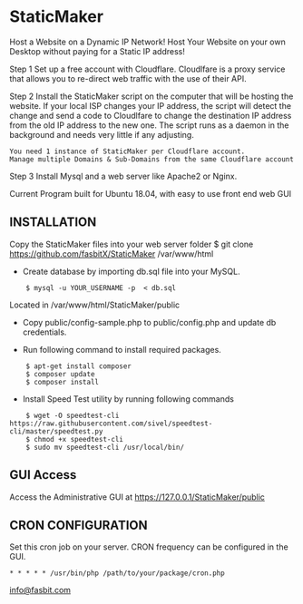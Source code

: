 # StaticMaker

Host a Website on a Dynamic IP Network!
Host Your Website on your own Desktop without paying for a Static IP address!

Step 1
Set up a free account with Cloudflare. 
Cloudlfare is a proxy service that allows you to re-direct web traffic with the use of their API. 

Step 2
Install the StaticMaker script on the computer that will be hosting the website.
If your local ISP changes your IP address, the script will detect the change and send a code to Cloudlfare to change the destination IP address from the old IP address to the new one.
The script runs as a daemon in the background and needs very little if any adjusting.

    You need 1 instance of StaticMaker per Cloudflare account.
    Manage multiple Domains & Sub-Domains from the same Cloudflare account

Step 3 
Install Mysql and a web server like Apache2 or Nginx.  

Current Program built for Ubuntu 18.04, with easy to use front end web GUI

## INSTALLATION

Copy the StaticMaker files into your web server folder
    $ git clone https://github.com/fasbitX/StaticMaker /var/www/html

- Create database by importing db.sql file into your MySQL.
```
    $ mysql -u YOUR_USERNAME -p  < db.sql
```
Located in /var/www/html/StaticMaker/public
- Copy public/config-sample.php to public/config.php and update db credentials.

- Run following command to install required packages.

```
    $ apt-get install composer
    $ composer update
    $ composer install
```

- Install Speed Test utility by running following commands

```
    $ wget -O speedtest-cli https://raw.githubusercontent.com/sivel/speedtest-cli/master/speedtest.py
    $ chmod +x speedtest-cli
    $ sudo mv speedtest-cli /usr/local/bin/ 
```

## GUI Access

Access the Administrative GUI at  https://127.0.0.1/StaticMaker/public

## CRON CONFIGURATION

Set this cron job on your server. CRON frequency can be configured in the GUI.

```
* * * * * /usr/bin/php /path/to/your/package/cron.php
```

info@fasbit.com
